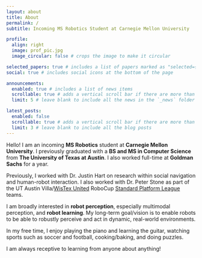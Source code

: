 ```yaml
---
layout: about
title: About
permalink: /
subtitle: Incoming MS Robotics Student at Carnegie Mellon University

profile:
  align: right
  image: prof_pic.jpg
  image_circular: false # crops the image to make it circular

selected_papers: true # includes a list of papers marked as "selected={true}"
social: true # includes social icons at the bottom of the page

announcements:
  enabled: true # includes a list of news items
  scrollable: true # adds a vertical scroll bar if there are more than 3 news items
  limit: 5 # leave blank to include all the news in the `_news` folder

latest_posts:
  enabled: false
  scrollable: true # adds a vertical scroll bar if there are more than 3 new posts items
  limit: 3 # leave blank to include all the blog posts
---
```


Hello! I am an incoming **MS Robotics** student at **Carnegie Mellon University**. I previously graduated with a **BS and MS in Computer Science** from **The University of Texas at Austin**. I also worked full-time at **Goldman Sachs** for a year.

Previously, I worked with Dr. Justin Hart on research within social navigation and human-robot interaction. I also worked with Dr. Peter Stone as part of the UT Austin Villa/[WisTex United](https://www.cs.utexas.edu/news/2024/robot-soccer-and-more-ut-students-best-competition-eindhoven) RoboCup [Standard Platform League](https://spl.robocup.org/) teams.

I am broadly interested in **robot perception**, especially multimodal perception, and **robot learning**. My long-term goal/vision is to enable robots to be able to robustly perceive and act in dynamic, real-world environments.

In my free time, I enjoy playing the piano and learning the guitar, watching sports such as soccer and football, cooking/baking, and doing puzzles.

I am always receptive to learning from anyone about anything!